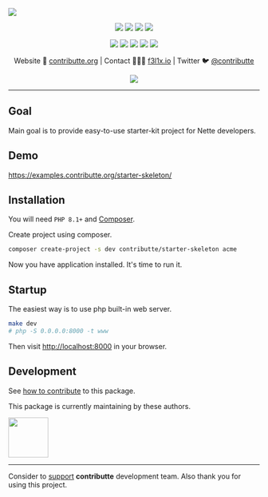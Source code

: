 ![](https://heatbadger.now.sh/github/readme/contributte/starter-skeleton/)

<p align=center>
  <a href="https://github.com/contributte/starter-skeleton/actions"><img src="https://badgen.net/github/checks/contributte/starter-skeleton/master"></a>
  <a href="https://coveralls.io/r/contributte/starter-skeleton"><img src="https://badgen.net/coveralls/c/github/contributte/starter-skeleton"></a>
  <a href="https://packagist.org/packages/contributte/starter-skeleton"><img src="https://badgen.net/packagist/dm/contributte/starter-skeleton"></a>
  <a href="https://packagist.org/packages/contributte/starter-skeleton"><img src="https://badgen.net/packagist/v/contributte/starter-skeleton"></a>
</p>
<p align=center>
  <a href="https://packagist.org/packages/contributte/starter-skeleton"><img src="https://badgen.net/packagist/php/contributte/starter-skeleton"></a>
  <a href="https://github.com/contributte/starter-skeleton"><img src="https://badgen.net/github/license/contributte/starter-skeleton"></a>
  <a href="https://bit.ly/ctteg"><img src="https://badgen.net/badge/support/gitter/cyan"></a>
  <a href="https://bit.ly/cttfo"><img src="https://badgen.net/badge/support/forum/yellow"></a>
  <a href="https://contributte.org/partners.html"><img src="https://badgen.net/badge/sponsor/donations/F96854"></a>
</p>

<p align=center>
Website 🚀 <a href="https://contributte.org">contributte.org</a> | Contact 👨🏻‍💻 <a href="https://f3l1x.io">f3l1x.io</a> | Twitter 🐦 <a href="https://twitter.com/contributte">@contributte</a>
</p>

<p align=center>
	<img src="https://api.microlink.io?url=https%3A%2F%2Fexamples.contributte.org%2Fstarter-skeleton%2F&overlay.browser=light&screenshot=true&meta=false&embed=screenshot.url"></img>
</p>

-----

## Goal

Main goal is to provide easy-to-use starter-kit project for Nette developers.

## Demo

https://examples.contributte.org/starter-skeleton/

## Installation

You will need `PHP 8.1+` and [Composer](https://getcomposer.org/).

Create project using composer.

```bash
composer create-project -s dev contributte/starter-skeleton acme
```

Now you have application installed. It's time to run it.

## Startup

The easiest way is to use php built-in web server.

```bash
make dev
# php -S 0.0.0.0:8000 -t www
```

Then visit [http://localhost:8000](http://localhost:8000) in your browser.

## Development

See [how to contribute](https://contributte.org/contributing.html) to this package.

This package is currently maintaining by these authors.

<a href="https://github.com/f3l1x">
    <img width="80" height="80" src="https://avatars2.githubusercontent.com/u/538058?v=3&s=80">
</a>

-----

Consider to [support](https://contributte.org/partners.html) **contributte** development team.
Also thank you for using this project.
